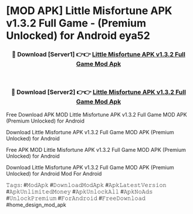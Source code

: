 # [MOD APK] Little Misfortune APK v1.3.2 Full Game - (Premium Unlocked) for Android eya52



<div align="center">
<h3>🔴 Download [Server1] 👉👉 <a href="https://momento.my/?title=Little_Misfortune_APK_v1.3.2_Full_Game">Little Misfortune APK v1.3.2 Full Game Mod Apk</a></h3><br>

<h3>🔴 Download [Server2] 👉👉 <a href="https://momento.my/?title=Little_Misfortune_APK_v1.3.2_Full_Game">Little Misfortune APK v1.3.2 Full Game Mod Apk</a></h3>
</div>



Free Download APK MOD Little Misfortune APK v1.3.2 Full Game MOD APK (Premium Unlocked) for Android

Download Little Misfortune APK v1.3.2 Full Game MOD APK (Premium Unlocked) for Android

Free APK MOD Little Misfortune APK v1.3.2 Full Game MOD APK (Premium Unlocked) for Android

Download Little Misfortune APK v1.3.2 Full Game MOD APK (Premium Unlocked) for Android Mod For Android

𝚃𝚊𝚐𝚜: #𝙼𝚘𝚍𝙰𝚙𝚔 #𝙳𝚘𝚠𝚗𝚕𝚘𝚊𝚍𝙼𝚘𝚍𝙰𝚙𝚔 #𝙰𝚙𝚔𝙻𝚊𝚝𝚎𝚜𝚝𝚅𝚎𝚛𝚜𝚒𝚘𝚗 #𝙰𝚙𝚔𝚄𝚗𝚕𝚒𝚖𝚒𝚝𝚎𝚍𝙼𝚘𝚗𝚎𝚢 #𝙰𝚙𝚔𝚄𝚗𝚕𝚘𝚌𝚔𝙰𝚕𝚕 #𝙰𝚙𝚔𝙽𝚘𝙰𝚍𝚜 #𝚄𝚗𝚕𝚘𝚌𝚔𝙿𝚛𝚎𝚖𝚒𝚞𝚖 #𝙵𝚘𝚛𝙰𝚗𝚍𝚛𝚘𝚒𝚍 #𝙵𝚛𝚎𝚎𝙳𝚘𝚠𝚗𝚕𝚘𝚊𝚍 #home_design_mod_apk
